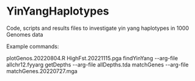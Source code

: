 # YinYangHaplotypes
Code, scripts and results files to investigate yin yang haplotypes in 1000 Genomes data

Example commands:

plotGenos.20220804.R HighFst.20221115.pga
findYinYang --arg-file allchr12.fyyarg
getDepths --arg-file allDepths.tda
matchGenes  --arg-file matchGenes.20220727.mga

